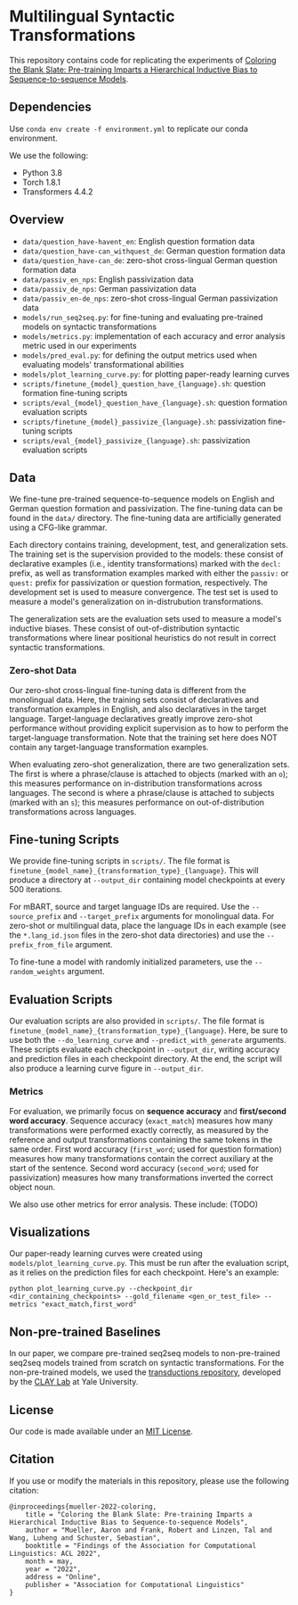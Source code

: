 # Multilingual Syntactic Transformations
This repository contains code for replicating the experiments of [Coloring the Blank Slate: Pre-training Imparts a Hierarchical Inductive Bias to Sequence-to-sequence Models](https://openreview.net/pdf?id=ztZ70wprmjY).

## Dependencies
Use `conda env create -f environment.yml` to replicate our conda environment.

We use the following:
- Python 3.8
- Torch 1.8.1
- Transformers 4.4.2

## Overview
* `data/question_have-havent_en`: English question formation data
* `data/question_have-can_withquest_de`: German question formation data
* `data/question_have-can_de`: zero-shot cross-lingual German question formation data
* `data/passiv_en_nps`: English passivization data
* `data/passiv_de_nps`: German passivization data
* `data/passiv_en-de_nps`: zero-shot cross-lingual German passivization data
* `models/run_seq2seq.py`: for fine-tuning and evaluating pre-trained models on syntactic transformations
* `models/metrics.py`: implementation of each accuracy and error analysis metric used in our experiments
* `models/pred_eval.py`: for defining the output metrics used when evaluating models' transformational abilities
* `models/plot_learning_curve.py`: for plotting paper-ready learning curves
* `scripts/finetune_{model}_question_have_{language}.sh`: question formation fine-tuning scripts
* `scripts/eval_{model}_question_have_{language}.sh`: question formation evaluation scripts
* `scripts/finetune_{model}_passivize_{language}.sh`: passivization fine-tuning scripts
* `scripts/eval_{model}_passivize_{language}.sh`: passivization evaluation scripts


## Data
We fine-tune pre-trained sequence-to-sequence models on English and German question formation and passivization. The fine-tuning data can be found in the `data/` directory. The fine-tuning data are artificially generated using a CFG-like grammar.

Each directory contains training, development, test, and generalization sets. The training set is the supervision provided to the models: these consist of declarative examples (i.e., identity transformations) marked with the `decl:` prefix, as well as transformation examples marked with either the `passiv:` or `quest:` prefix for passivization or question formation, respectively. The development set is used to measure convergence. The test set is used to measure a model's generalization on in-distrubution transformations.

The generalization sets are the evaluation sets used to measure a model's inductive biases. These consist of out-of-distribution syntactic transformations where linear positional heuristics do not result in correct syntactic transformations.

### Zero-shot Data
Our zero-shot cross-lingual fine-tuning data is different from the monolingual data. Here, the training sets consist of declaratives and transformation examples in English, and also declaratives in the target language. Target-language declaratives greatly improve zero-shot performance without providing explicit supervision as to how to perform the target-language transformation. Note that the training set here does NOT contain any target-language transformation examples.

When evaluating zero-shot generalization, there are two generalization sets. The first is where a phrase/clause is attached to objects (marked with an `o`); this measures performance on in-distribution transformations across languages. The second is where a phrase/clause is attached to subjects (marked with an `s`); this measures performance on out-of-distribution transformations across languages.

## Fine-tuning Scripts
We provide fine-tuning scripts in `scripts/`. The file format is `finetune_{model_name}_{transformation_type}_{language}`. This will produce a directory at `--output_dir` containing model checkpoints at every 500 iterations.

For mBART, source and target language IDs are required. Use the `--source_prefix` and `--target_prefix` arguments for monolingual data. For zero-shot or multilingual data, place the language IDs in each example (see the `*.lang_id.json` files in the zero-shot data directories) and use the `--prefix_from_file` argument.

To fine-tune a model with randomly initialized parameters, use the `--random_weights` argument.

## Evaluation Scripts
Our evaluation scripts are also provided in `scripts/`. The file format is `finetune_{model_name}_{transformation_type}_{language}`. Here, be sure to use both the `--do_learning_curve` and `--predict_with_generate` arguments. These scripts evaluate each checkpoint in `--output_dir`, writing accuracy and prediction files in each checkpoint directory. At the end, the script will also produce a learning curve figure in `--output_dir`.

### Metrics
For evaluation, we primarily focus on **sequence accuracy** and **first/second word accuracy**. Sequence accuracy (`exact_match`) measures how many transformations were performed exactly correctly, as measured by the reference and output transformations containing the same tokens in the same order. First word accuracy (`first_word`; used for question formation) measures how many transformations contain the correct auxiliary at the start of the sentence. Second word accuracy (`second_word`; used for passivization) measures how many transformations inverted the correct object noun.

We also use other metrics for error analysis. These include: (TODO)

## Visualizations
Our paper-ready learning curves were created using `models/plot_learning_curve.py`. This must be run after the evaluation script, as it relies on the prediction files for each checkpoint. Here's an example:

```
python plot_learning_curve.py --checkpoint_dir <dir_containing_checkpoints> --gold_filename <gen_or_test_file> --metrics "exact_match,first_word"
```

## Non-pre-trained Baselines
In our paper, we compare pre-trained seq2seq models to non-pre-trained seq2seq models trained from scratch on syntactic transformations. For the non-pre-trained models, we used the [transductions repository](https://github.com/clay-lab/transductions), developed by the [CLAY Lab](http://clay.yale.edu) at Yale University.

## License
Our code is made available under an [MIT License](https://github.com/sebschu/multilingual-transformations/blob/main/LICENSE).

## Citation
If you use or modify the materials in this repository, please use the following citation:

```
@inproceedings{mueller-2022-coloring,
    title = "Coloring the Blank Slate: Pre-training Imparts a Hierarchical Inductive Bias to Sequence-to-sequence Models",
    author = "Mueller, Aaron and Frank, Robert and Linzen, Tal and Wang, Luheng and Schuster, Sebastian",
    booktitle = "Findings of the Association for Computational Linguistics: ACL 2022",
    month = may,
    year = "2022",
    address = "Online",
    publisher = "Association for Computational Linguistics"
}
```
